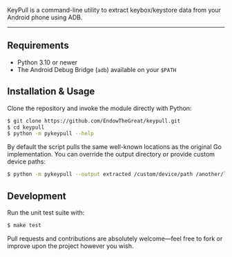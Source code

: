 KeyPull is a command-line utility to extract keybox/keystore data from your Android phone using ADB.

---

## Requirements

* Python 3.10 or newer
* The Android Debug Bridge (`adb`) available on your `$PATH`

## Installation & Usage

Clone the repository and invoke the module directly with Python:

```bash
$ git clone https://github.com/EndowTheGreat/keypull.git
$ cd keypull
$ python -m pykeypull --help
```

By default the script pulls the same well-known locations as the original Go implementation. You can
override the output directory or provide custom device paths:

```bash
$ python -m pykeypull --output extracted /custom/device/path /another/location
```

## Development

Run the unit test suite with:

```bash
$ make test
```

Pull requests and contributions are absolutely welcome—feel free to fork or improve upon the project however you wish.

